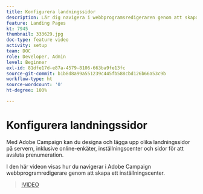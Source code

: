 ```yaml
---
title: Konfigurera landningssidor
description: Lär dig navigera i webbprogramsredigeraren genom att skapa ett inställningscenter.
feature: Landing Pages
kt: 7945
thumbnail: 333629.jpg
doc-type: feature video
activity: setup
team: DOC
role: Developer, Admin
level: Beginner
exl-id: 81dfe17d-e87a-4579-8106-663ba9fe13fc
source-git-commit: b1b8d8a99a551239c445fb588cbd126b66a53c9b
workflow-type: ht
source-wordcount: '0'
ht-degree: 100%

---
```


# Konfigurera landningssidor

Med Adobe Campaign kan du designa och lägga upp olika landningssidor på servern, inklusive online-enkäter, inställningscenter och sidor för att avsluta prenumeration.

I den här videon visas hur du navigerar i Adobe Campaign webbprogramredigerare genom att skapa ett inställningscenter.

>[!VIDEO](https://video.tv.adobe.com/v/333629?quality=12&learn=on)
